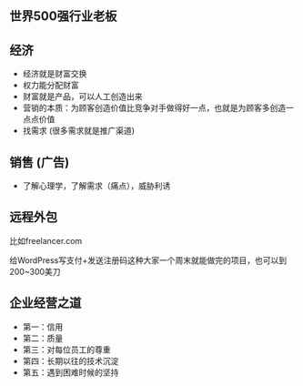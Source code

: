 ## 世界500强行业老板

## 经济

- 经济就是财富交换
- 权力能分配财富
- 财富就是产品，可以人工创造出来
- 营销的本质：为顾客创造价值比竞争对手做得好一点，也就是为顾客多创造一点点价值
- 找需求 (很多需求就是推广渠道)

## 销售 (广告)

- 了解心理学，了解需求（痛点），威胁利诱

## 远程外包
比如freelancer.com

给WordPress写支付+发送注册码这种大家一个周末就能做完的项目，也可以到200~300美刀


## 企业经营之道

- 第一：信用
- 第二：质量
- 第三：对每位员工的尊重
- 第四：长期以往的技术沉淀
- 第五：遇到困难时候的坚持
